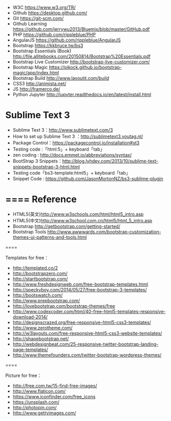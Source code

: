
* W3C
https://www.w3.org/TR/
* Github 
https://desktop.github.com/
* Git 
https://git-scm.com/
* Github Learning 
https://github.com/jerrywu2013/Bluemix/blob/master/GitHub.pdf
* PHP 
https://github.com/rippleblue/PHP
* AngularJS
https://github.com/rippleblue/AngularJS
* Bootstrap
https://kkbruce.tw/bs3
* Bootstrap Essentials (Book)
http://file.allitebooks.com/20150814/Bootstrap%20Essentials.pdf
* Bootstrap Live Customizer
http://bootstrap-live-customizer.com/
* Bootstrap Magic
https://pikock.github.io/bootstrap-magic/app/index.html
* Bootstrap Build
http://www.layoutit.com/build
* CSS3
http://animista.net/
* JS
http://framerco.de/
* Python Jupyter
http://jupyter.readthedocs.io/en/latest/install.html


Sublime Text 3
====
* Sublime Text 3：http://www.sublimetext.com/3
* How to set up Sublime Text 3 ：http://sublimetext3.youtag.nl/
* Package Control：https://packagecontrol.io/installation#st3
* Testing code :「html:5」+  keyboard「tab」
* zen coding : http://docs.emmet.io/abbreviations/syntax/
* BootStrap 3 Snippets：http://blog.lyhdev.com/2013/10/sublime-text-snippets-bootstrap-3-html.html
* Testing code「bs3-template:html5」+ keyboard「tab」
* Snippet Code : https://github.com/JasonMortonNZ/bs3-sublime-plugin

====
Reference
====

* HTML5(英文)http://www.w3schools.com/html/html5_intro.asp
* HTML5(中文)http://www.w3school.com.cn/html5/html_5_intro.asp
* Bootstrap http://getbootstrap.com/getting-started/
* Bootstrap Tools http://www.awwwards.com/bootstrap-customization-themes-ui-patterns-and-tools.html

====

Templates for free：
* http://templated.co/2
* http://bootstrapzero.com/
* http://startbootstrap.com/
* http://www.freshdesignweb.com/free-bootstrap-templates.html
* http://speckyboy.com/2014/05/27/free-bootstrap-3-templates/
* http://bootswatch.com/
* http://www.prepbootstrap.com/
* http://lovebootstrap.com/bootstrap-themes/free
* http://www.codexcoder.com/html/40-free-html5-templates-responsive-download-2014/
* http://designscrazed.org/free-responsive-html5-css3-templates/
* http://www.zerotheme.com/
* http://w3layouts.com/free-responsive-html5-css3-website-templates/
* http://shapebootstrap.net/
* http://webdesignbeat.com/25-responsive-twitter-bootstrap-landing-page-templates/
* http://www.themefounders.com/twitter-bootstrap-wordpress-themes/

====

Picture for free：
* http://free.com.tw/15-find-free-images/
* http://www.flaticon.com/
* https://www.iconfinder.com/free_icons
* https://unsplash.com/
* http://photopin.com/
* http://www.gettyimages.com/
